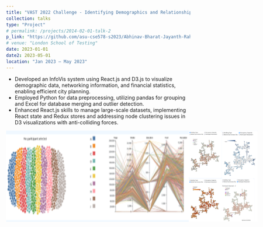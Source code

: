 ```yaml
---
title: "VAST 2022 Challenge - Identifying Demographics and Relationships"
collection: talks
type: "Project"
# permalink: /projects/2014-02-01-talk-2
p_link: "https://github.com/asu-cse578-s2023/Abhinav-Bharat-Jayanth-Rahil-Shreya-Snehal"
# venue: "London School of Testing"
date: 2023-01-01
date2: 2023-05-01
location: "Jan 2023 – May 2023"
---
```


* Developed an InfoVis system using React.js and D3.js to visualize demographic data, networking information, and financial statistics, enabling efficient city planning.
* Employed Python for data preprocessing, utilizing pandas for grouping and Excel for database merging and outlier detection.
* Enhanced React.js skills to manage large-scale datasets, implementing React state and Redux stores and addressing node clustering issues in D3 visualizations with anti-colliding forces.

<div style="display: flex;">
    <img src="/images/vast_1.png" width="500" height="250">
     <img src="/images/vast_2.png" width="500" height="250">
</div>
<!-- * Technology stack -  -->
